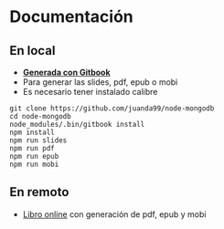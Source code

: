 # Documentación



## En local

- **[Generada con Gitbook](https://www.gitbook.com)**
- Para generar las slides, pdf, epub o mobi
- Es necesario tener instalado calibre

```
git clone https://github.com/juanda99/node-mongodb
cd node-mongodb
node_modules/.bin/gitbook install
npm install
npm run slides
npm run pdf
npm run epub
npm run mobi
```


## En remoto
- [Libro online](https://www.gitbook.com/book/juanda/webapps/details) con generación de pdf, epub y mobi